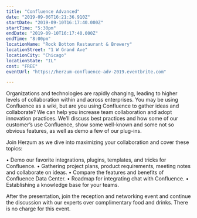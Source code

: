 ```yaml
---
title: "Confluence Advanced"
date: "2019-09-06T16:21:36.910Z"
startDate: "2019-09-10T16:17:40.000Z"
startTime: "5:30pm"
endDate: "2019-09-10T16:17:40.000Z"
endTime: "8:00pm"
locationName: "Rock Bottom Restaurant & Brewery"
locationStreet: "1 W Grand Ave"
locationCity: "Chicago"
locationState: "IL"
cost: "FREE"
eventUrl: "https://herzum-confluence-adv-2019.eventbrite.com"

---
```


Organizations and technologies are rapidly changing, leading to higher levels of collaboration within and across enterprises. You may be using Confluence as a wiki, but are you using Confluence to gather ideas and collaborate? We can help you increase team collaboration and adopt innovation practices. We’ll discuss best practices and how some of our customer’s use Confluence, show some well-known and some not so obvious features, as well as demo a few of our plug-ins.

Join Herzum as we dive into maximizing your collaboration and cover these topics:

• Demo our favorite integrations, plugins, templates, and tricks for Confluence.
• Gathering project plans, product requirements, meeting notes and collaborate on ideas.
• Compare the features and benefits of Confluence Data Center.
• Roadmap for integrating chat with Confluence.
• Establishing a knowledge base for your teams.

After the presentation, join the reception and networking event and continue the discussion with our experts over complimentary food and drinks. There is no charge for this event.

